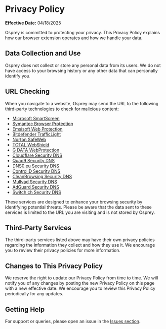 # Privacy Policy

**Effective Date:** 04/18/2025

Osprey is committed to protecting your privacy. This Privacy Policy explains how our browser extension operates and how we handle your data.

## Data Collection and Use

Osprey does not collect or store any personal data from its users.
We do not have access to your browsing history or any other data that can personally identify you.

## URL Checking

When you navigate to a website, Osprey may send the URL to the following third-party technologies to check for malicious content:

- [Microsoft SmartScreen](https://learn.microsoft.com/en-us/windows/security/operating-system-security/virus-and-threat-protection/microsoft-defender-smartscreen)
- [Symantec Browser Protection](https://chromewebstore.google.com/detail/symantec-browser-protecti/hielpjjagjimpgppnopiibaefhfpbpfn)
- [Emsisoft Web Protection](https://emsisoft.com/en/help/1636/web-protection)
- [Bitdefender TrafficLight](https://bitdefender.com/en-us/consumer/trafficlight)
- [Norton SafeWeb](https://safeweb.norton.com)
- [TOTAL WebShield](https://dashboard.totalwebshield.com/products/totalwebshield)
- [G DATA WebProtection](https://gdata.de/help/en/consumer/FAQ/webProtectionWinFAQ)
- [Cloudflare Security DNS](https://blog.cloudflare.com/introducing-1-1-1-1-for-families/#two-flavors-1-1-1-2-no-malware-1-1-1-3-no-malware-or-adult-content)
- [Quad9 Security DNS](https://quad9.net)
- [DNS0.eu Security DNS](https://dns0.eu/zero)
- [Control D Security DNS](https://controld.com/free-dns)
- [CleanBrowsing Security DNS](https://cleanbrowsing.org/filters/#step3)
- [Mullvad Security DNS](https://mullvad.net/en/help/dns-over-https-and-dns-over-tls#dns-features)
- [AdGuard Security DNS](https://adguard-dns.io/en/public-dns.html)
- [Switch.ch Security DNS](https://www.switch.ch/en/dns-firewall)

These services are designed to enhance your browsing security by identifying potential threats.
Please be aware that the data sent to these services is limited to the URL you are visiting and is not stored by Osprey.

## Third-Party Services

The third-party services listed above may have their own privacy policies regarding the information they collect and how
they use it. We encourage you to review their privacy policies for more information.

## Changes to This Privacy Policy

We reserve the right to update our Privacy Policy from time to time. We will notify you of any changes by posting the new Privacy Policy
on this page with a new effective date. We encourage you to review this Privacy Policy periodically for any updates.

## Getting Help

For support or queries, please open an issue in the [Issues section](https://github.com/Foulest/Osprey/issues).
